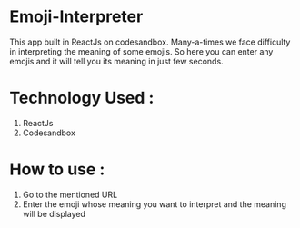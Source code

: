 # Emoji-Interpreter

This app built in ReactJs on codesandbox. Many-a-times we face difficulty in interpreting the meaning of some emojis. So here you can enter any emojis and it will tell you its meaning in just few seconds.

# Technology Used : 

1. ReactJs
2. Codesandbox

# How to use : 

1. Go to the mentioned URL
2. Enter the emoji whose meaning you want to interpret and the meaning will be displayed
